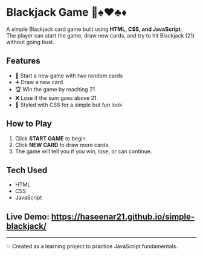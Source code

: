 # Blackjack Game 🎲♠️♥️♣️♦️

A simple Blackjack card game built using **HTML, CSS, and JavaScript**.  
The player can start the game, draw new cards, and try to hit Blackjack (21) without going bust.

## Features
- 🎴 Start a new game with two random cards  
- ➕ Draw a new card  
- 🏆 Win the game by reaching 21  
- ❌ Lose if the sum goes above 21  
- 🎨 Styled with CSS for a simple but fun look  

## How to Play
1. Click **START GAME** to begin.  
2. Click **NEW CARD** to draw more cards.  
3. The game will tell you if you win, lose, or can continue.  

## Tech Used
- HTML  
- CSS  
- JavaScript  

## Live Demo: https://haseenar21.github.io/simple-blackjack/

---
✨ Created as a learning project to practice JavaScript fundamentals.

